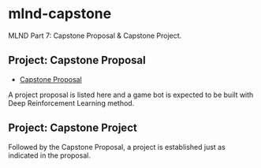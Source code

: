 # mlnd-capstone
MLND Part 7: Capstone Proposal & Capstone Project.

## Project: Capstone Proposal

- [Capstone Proposal](./proposal/proposal.pdf)

A project proposal is listed here and a game bot is expected to be built with Deep Reinforcement Learning method.

## Project: Capstone Project

Followed by the Capstone Proposal, a project is established just as indicated in the proposal.



